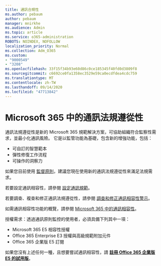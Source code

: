 ```yaml
---
title: 通訊合規性
ms.author: pebaum
author: pebaum
manager: mnirkhe
ms.audience: Admin
ms.topic: article
ms.service: o365-administration
ROBOTS: NOINDEX, NOFOLLOW
localization_priority: Normal
ms.collection: Adm_O365
ms.custom:
- "9000549"
- "3208"
ms.openlocfilehash: 33f15f34b93e60d86c0ce185345f40fd0d3809f8
ms.sourcegitcommit: c6692ce0fa1358ec3529e59ca0ecdfdea4cdc759
ms.translationtype: MT
ms.contentlocale: zh-TW
ms.lasthandoff: 09/14/2020
ms.locfileid: "47713842"
---
```

# <a name="communication-compliance-in-microsoft-365"></a>Microsoft 365 中的通訊法規遵從性

通訊法規遵從性是新的 Microsoft 365 規範解決方案，可協助組織符合監察性需求，並最小化通訊風險。 它是以監管功能為基礎，包含新的增強功能，包括：

- 可自訂的智慧範本
- 彈性修復工作流程
- 可操作的洞察力

如果您目前使用 [監督原則](https://docs.microsoft.com/microsoft-365/compliance/supervision-policies)，建議您現在使用新的通訊法規遵從性來滿足法規需求。

若要設定通訊相容性，請參閱 [設定通訊規範](https://docs.microsoft.com/microsoft-365/compliance/communication-compliance-configure)。

若要調查、複查和修正通訊法規遵從性，請參閱 [調查和修正通訊相容性警示](https://docs.microsoft.com/microsoft-365/compliance/communication-compliance-investigate-remediate)。

如需通訊相容性功能的概覽，請參閱 [Microsoft 365 中的通訊相容性](https://docs.microsoft.com/microsoft-365/compliance/communication-compliance)。

授權需求：透過通訊原則監控的使用者，必須具備下列其中一項：

- Microsoft 365 E5 相容性授權
- Office 365 Enterprise E3 授權與高級規範附加元件
- Office 365 企業版 E5 訂閱

如果您沒有上述任何一種，且想要嘗試通訊相容性，請 **[註冊 Office 365 企業版 E5 的試用版](https://go.microsoft.com/fwlink/p/?LinkID=698279)**。